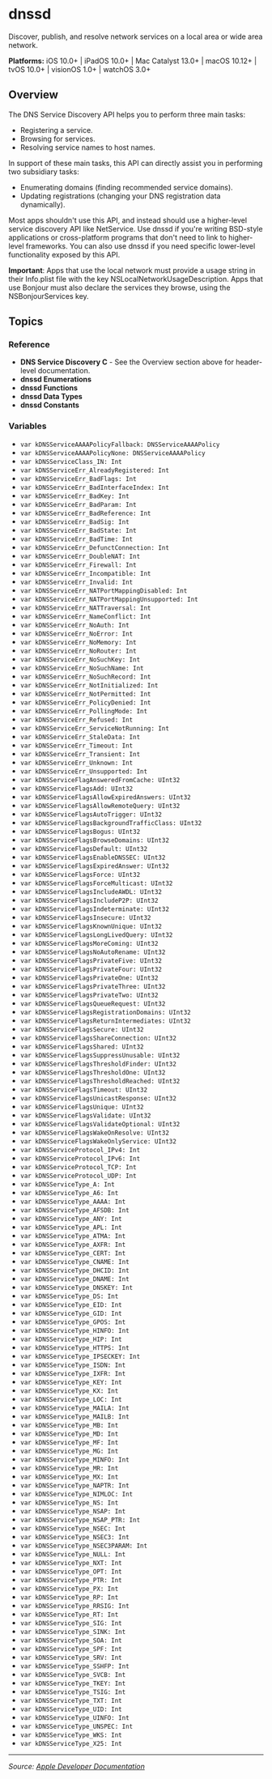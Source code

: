 # dnssd

Discover, publish, and resolve network services on a local area or wide area network.

**Platforms:** iOS 10.0+ | iPadOS 10.0+ | Mac Catalyst 13.0+ | macOS 10.12+ | tvOS 10.0+ | visionOS 1.0+ | watchOS 3.0+

## Overview

The DNS Service Discovery API helps you to perform three main tasks:

- Registering a service.
- Browsing for services.
- Resolving service names to host names.

In support of these main tasks, this API can directly assist you in performing two subsidiary tasks:

- Enumerating domains (finding recommended service domains).
- Updating registrations (changing your DNS registration data dynamically).

Most apps shouldn't use this API, and instead should use a higher-level service discovery API like NetService. Use dnssd if you're writing BSD-style applications or cross-platform programs that don't need to link to higher-level frameworks. You can also use dnssd if you need specific lower-level functionality exposed by this API.

**Important**: Apps that use the local network must provide a usage string in their Info.plist file with the key NSLocalNetworkUsageDescription. Apps that use Bonjour must also declare the services they browse, using the NSBonjourServices key.

## Topics

### Reference
- **DNS Service Discovery C** - See the Overview section above for header-level documentation.
- **dnssd Enumerations**
- **dnssd Functions**
- **dnssd Data Types**
- **dnssd Constants**

### Variables
- `var kDNSServiceAAAAPolicyFallback: DNSServiceAAAAPolicy`
- `var kDNSServiceAAAAPolicyNone: DNSServiceAAAAPolicy`
- `var kDNSServiceClass_IN: Int`
- `var kDNSServiceErr_AlreadyRegistered: Int`
- `var kDNSServiceErr_BadFlags: Int`
- `var kDNSServiceErr_BadInterfaceIndex: Int`
- `var kDNSServiceErr_BadKey: Int`
- `var kDNSServiceErr_BadParam: Int`
- `var kDNSServiceErr_BadReference: Int`
- `var kDNSServiceErr_BadSig: Int`
- `var kDNSServiceErr_BadState: Int`
- `var kDNSServiceErr_BadTime: Int`
- `var kDNSServiceErr_DefunctConnection: Int`
- `var kDNSServiceErr_DoubleNAT: Int`
- `var kDNSServiceErr_Firewall: Int`
- `var kDNSServiceErr_Incompatible: Int`
- `var kDNSServiceErr_Invalid: Int`
- `var kDNSServiceErr_NATPortMappingDisabled: Int`
- `var kDNSServiceErr_NATPortMappingUnsupported: Int`
- `var kDNSServiceErr_NATTraversal: Int`
- `var kDNSServiceErr_NameConflict: Int`
- `var kDNSServiceErr_NoAuth: Int`
- `var kDNSServiceErr_NoError: Int`
- `var kDNSServiceErr_NoMemory: Int`
- `var kDNSServiceErr_NoRouter: Int`
- `var kDNSServiceErr_NoSuchKey: Int`
- `var kDNSServiceErr_NoSuchName: Int`
- `var kDNSServiceErr_NoSuchRecord: Int`
- `var kDNSServiceErr_NotInitialized: Int`
- `var kDNSServiceErr_NotPermitted: Int`
- `var kDNSServiceErr_PolicyDenied: Int`
- `var kDNSServiceErr_PollingMode: Int`
- `var kDNSServiceErr_Refused: Int`
- `var kDNSServiceErr_ServiceNotRunning: Int`
- `var kDNSServiceErr_StaleData: Int`
- `var kDNSServiceErr_Timeout: Int`
- `var kDNSServiceErr_Transient: Int`
- `var kDNSServiceErr_Unknown: Int`
- `var kDNSServiceErr_Unsupported: Int`
- `var kDNSServiceFlagAnsweredFromCache: UInt32`
- `var kDNSServiceFlagsAdd: UInt32`
- `var kDNSServiceFlagsAllowExpiredAnswers: UInt32`
- `var kDNSServiceFlagsAllowRemoteQuery: UInt32`
- `var kDNSServiceFlagsAutoTrigger: UInt32`
- `var kDNSServiceFlagsBackgroundTrafficClass: UInt32`
- `var kDNSServiceFlagsBogus: UInt32`
- `var kDNSServiceFlagsBrowseDomains: UInt32`
- `var kDNSServiceFlagsDefault: UInt32`
- `var kDNSServiceFlagsEnableDNSSEC: UInt32`
- `var kDNSServiceFlagsExpiredAnswer: UInt32`
- `var kDNSServiceFlagsForce: UInt32`
- `var kDNSServiceFlagsForceMulticast: UInt32`
- `var kDNSServiceFlagsIncludeAWDL: UInt32`
- `var kDNSServiceFlagsIncludeP2P: UInt32`
- `var kDNSServiceFlagsIndeterminate: UInt32`
- `var kDNSServiceFlagsInsecure: UInt32`
- `var kDNSServiceFlagsKnownUnique: UInt32`
- `var kDNSServiceFlagsLongLivedQuery: UInt32`
- `var kDNSServiceFlagsMoreComing: UInt32`
- `var kDNSServiceFlagsNoAutoRename: UInt32`
- `var kDNSServiceFlagsPrivateFive: UInt32`
- `var kDNSServiceFlagsPrivateFour: UInt32`
- `var kDNSServiceFlagsPrivateOne: UInt32`
- `var kDNSServiceFlagsPrivateThree: UInt32`
- `var kDNSServiceFlagsPrivateTwo: UInt32`
- `var kDNSServiceFlagsQueueRequest: UInt32`
- `var kDNSServiceFlagsRegistrationDomains: UInt32`
- `var kDNSServiceFlagsReturnIntermediates: UInt32`
- `var kDNSServiceFlagsSecure: UInt32`
- `var kDNSServiceFlagsShareConnection: UInt32`
- `var kDNSServiceFlagsShared: UInt32`
- `var kDNSServiceFlagsSuppressUnusable: UInt32`
- `var kDNSServiceFlagsThresholdFinder: UInt32`
- `var kDNSServiceFlagsThresholdOne: UInt32`
- `var kDNSServiceFlagsThresholdReached: UInt32`
- `var kDNSServiceFlagsTimeout: UInt32`
- `var kDNSServiceFlagsUnicastResponse: UInt32`
- `var kDNSServiceFlagsUnique: UInt32`
- `var kDNSServiceFlagsValidate: UInt32`
- `var kDNSServiceFlagsValidateOptional: UInt32`
- `var kDNSServiceFlagsWakeOnResolve: UInt32`
- `var kDNSServiceFlagsWakeOnlyService: UInt32`
- `var kDNSServiceProtocol_IPv4: Int`
- `var kDNSServiceProtocol_IPv6: Int`
- `var kDNSServiceProtocol_TCP: Int`
- `var kDNSServiceProtocol_UDP: Int`
- `var kDNSServiceType_A: Int`
- `var kDNSServiceType_A6: Int`
- `var kDNSServiceType_AAAA: Int`
- `var kDNSServiceType_AFSDB: Int`
- `var kDNSServiceType_ANY: Int`
- `var kDNSServiceType_APL: Int`
- `var kDNSServiceType_ATMA: Int`
- `var kDNSServiceType_AXFR: Int`
- `var kDNSServiceType_CERT: Int`
- `var kDNSServiceType_CNAME: Int`
- `var kDNSServiceType_DHCID: Int`
- `var kDNSServiceType_DNAME: Int`
- `var kDNSServiceType_DNSKEY: Int`
- `var kDNSServiceType_DS: Int`
- `var kDNSServiceType_EID: Int`
- `var kDNSServiceType_GID: Int`
- `var kDNSServiceType_GPOS: Int`
- `var kDNSServiceType_HINFO: Int`
- `var kDNSServiceType_HIP: Int`
- `var kDNSServiceType_HTTPS: Int`
- `var kDNSServiceType_IPSECKEY: Int`
- `var kDNSServiceType_ISDN: Int`
- `var kDNSServiceType_IXFR: Int`
- `var kDNSServiceType_KEY: Int`
- `var kDNSServiceType_KX: Int`
- `var kDNSServiceType_LOC: Int`
- `var kDNSServiceType_MAILA: Int`
- `var kDNSServiceType_MAILB: Int`
- `var kDNSServiceType_MB: Int`
- `var kDNSServiceType_MD: Int`
- `var kDNSServiceType_MF: Int`
- `var kDNSServiceType_MG: Int`
- `var kDNSServiceType_MINFO: Int`
- `var kDNSServiceType_MR: Int`
- `var kDNSServiceType_MX: Int`
- `var kDNSServiceType_NAPTR: Int`
- `var kDNSServiceType_NIMLOC: Int`
- `var kDNSServiceType_NS: Int`
- `var kDNSServiceType_NSAP: Int`
- `var kDNSServiceType_NSAP_PTR: Int`
- `var kDNSServiceType_NSEC: Int`
- `var kDNSServiceType_NSEC3: Int`
- `var kDNSServiceType_NSEC3PARAM: Int`
- `var kDNSServiceType_NULL: Int`
- `var kDNSServiceType_NXT: Int`
- `var kDNSServiceType_OPT: Int`
- `var kDNSServiceType_PTR: Int`
- `var kDNSServiceType_PX: Int`
- `var kDNSServiceType_RP: Int`
- `var kDNSServiceType_RRSIG: Int`
- `var kDNSServiceType_RT: Int`
- `var kDNSServiceType_SIG: Int`
- `var kDNSServiceType_SINK: Int`
- `var kDNSServiceType_SOA: Int`
- `var kDNSServiceType_SPF: Int`
- `var kDNSServiceType_SRV: Int`
- `var kDNSServiceType_SSHFP: Int`
- `var kDNSServiceType_SVCB: Int`
- `var kDNSServiceType_TKEY: Int`
- `var kDNSServiceType_TSIG: Int`
- `var kDNSServiceType_TXT: Int`
- `var kDNSServiceType_UID: Int`
- `var kDNSServiceType_UINFO: Int`
- `var kDNSServiceType_UNSPEC: Int`
- `var kDNSServiceType_WKS: Int`
- `var kDNSServiceType_X25: Int`

---

*Source: [Apple Developer Documentation](https://developer.apple.com/documentation/dnssd)*